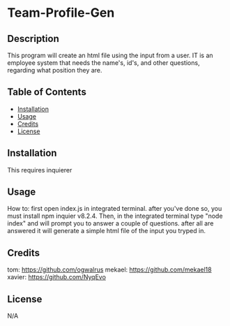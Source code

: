 # Team-Profile-Gen

## Description
This program will create an html file using the input from  a user. IT is an employee system that needs the name's, id's, and other questions, regarding what position they are.

## Table of Contents
- [Installation](#installation)
- [Usage](#usage)
- [Credits](#credits)
- [License](#license)

## Installation

This requires inquierer

## Usage
 
How to: first open index.js in integrated terminal. after you've done so, you must install npm inquier v8.2.4. Then, in the integrated terminal type "node index" and will prompt you to answer a couple of questions. after all are answered it will generate a simple html file of the input you tryped in.

## Credits

tom: https://github.com/ogwalrus
mekael: https://github.com/mekael18
xavier: https://github.com/NyqEvo

## License

N/A
